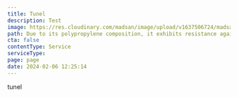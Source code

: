 ```yaml
---
title: Tunel
description: Test
image: https://res.cloudinary.com/madsan/image/upload/v1637506724/madsan-stock/IMG_3201_dnngfl_bf98hq.jpg
path: Due to its polypropylene composition, it exhibits resistance against penetration by organic chemicals and lacks magnetic properties. 
cta: false
contentType: Service
serviceType: 
page: page
date: 2024-02-06 12:25:14
---
```

t﻿unel
